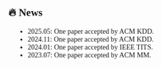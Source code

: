 <!-- News section -->
<div id="news" style="font-family: 'Times New Roman', serif; text-align: justify; margin-top: 20px;">
<h2>🔥 News</h2>
<ul style="list-style-type: disc; margin-left: 15px;">
  <li>2025.05: One paper accepted by ACM KDD.</li>
  <li>2024.11: One paper accepted by ACM KDD.</li>
  <li>2024.01: One paper accepted by IEEE TITS.</li>
  <li>2023.07: One paper accepted by ACM MM.</li>
</ul>
<br />
</div>
